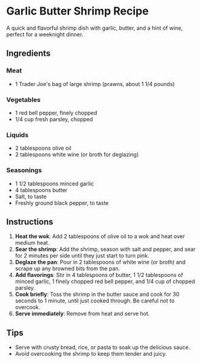 # Garlic Butter Shrimp Recipe

A quick and flavorful shrimp dish with garlic, butter, and a hint of wine, perfect for a weeknight dinner.

## Ingredients

### Meat
- 1 Trader Joe's bag of large shrimp (prawns, about 1 1/4 pounds)

### Vegetables
- 1 red bell pepper, finely chopped
- 1/4 cup fresh parsley, chopped

### Liquids
- 2 tablespoons olive oil
- 2 tablespoons white wine (or broth for deglazing)

### Seasonings
- 1 1/2 tablespoons minced garlic
- 4 tablespoons butter
- Salt, to taste
- Freshly ground black pepper, to taste

## Instructions

1. **Heat the wok**: Add 2 tablespoons of olive oil to a wok and heat over medium heat.
2. **Sear the shrimp**: Add the shrimp, season with salt and pepper, and sear for 2 minutes per side until they just start to turn pink.
3. **Deglaze the pan**: Pour in 2 tablespoons of white wine (or broth) and scrape up any browned bits from the pan.
4. **Add flavorings**: Stir in 4 tablespoons of butter, 1 1/2 tablespoons of minced garlic, 1 finely chopped red bell pepper, and 1/4 cup of chopped parsley.
5. **Cook briefly**: Toss the shrimp in the butter sauce and cook for 30 seconds to 1 minute, until just cooked through. Be careful not to overcook.
6. **Serve immediately**: Remove from heat and serve hot.

## Tips
- Serve with crusty bread, rice, or pasta to soak up the delicious sauce.
- Avoid overcooking the shrimp to keep them tender and juicy.